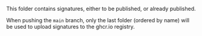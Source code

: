 This folder contains signatures, either to be published, or already published.

When pushing the `main` branch, only the last folder (ordered by name) will be
used to upload signatures to the ghcr.io registry.
